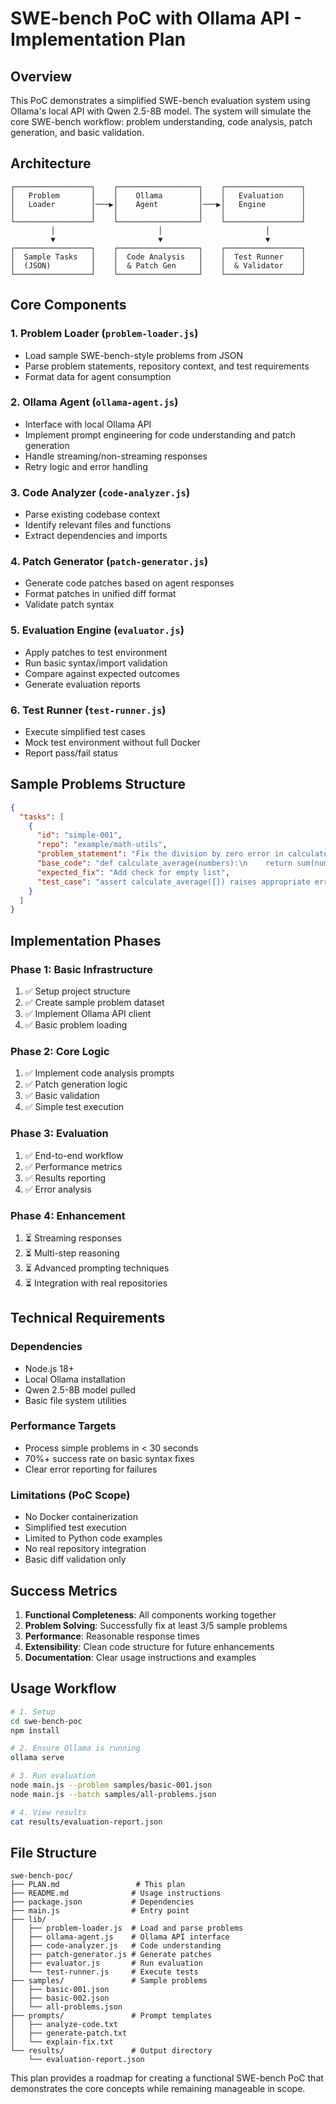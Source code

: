 # SWE-bench PoC with Ollama API - Implementation Plan

## Overview
This PoC demonstrates a simplified SWE-bench evaluation system using Ollama's local API with Qwen 2.5-8B model. The system will simulate the core SWE-bench workflow: problem understanding, code analysis, patch generation, and basic validation.

## Architecture

```
┌─────────────────┐    ┌──────────────────┐    ┌─────────────────┐
│   Problem       │    │    Ollama        │    │   Evaluation    │
│   Loader        │───▶│    Agent         │───▶│   Engine        │
│                 │    │                  │    │                 │
└─────────────────┘    └──────────────────┘    └─────────────────┘
         │                       │                       │
         ▼                       ▼                       ▼
┌─────────────────┐    ┌──────────────────┐    ┌─────────────────┐
│  Sample Tasks   │    │  Code Analysis   │    │  Test Runner    │
│  (JSON)         │    │  & Patch Gen     │    │  & Validator    │
└─────────────────┘    └──────────────────┘    └─────────────────┘
```

## Core Components

### 1. Problem Loader (`problem-loader.js`)
- Load sample SWE-bench-style problems from JSON
- Parse problem statements, repository context, and test requirements
- Format data for agent consumption

### 2. Ollama Agent (`ollama-agent.js`) 
- Interface with local Ollama API
- Implement prompt engineering for code understanding and patch generation
- Handle streaming/non-streaming responses
- Retry logic and error handling

### 3. Code Analyzer (`code-analyzer.js`)
- Parse existing codebase context
- Identify relevant files and functions
- Extract dependencies and imports

### 4. Patch Generator (`patch-generator.js`)
- Generate code patches based on agent responses
- Format patches in unified diff format
- Validate patch syntax

### 5. Evaluation Engine (`evaluator.js`)
- Apply patches to test environment
- Run basic syntax/import validation
- Compare against expected outcomes
- Generate evaluation reports

### 6. Test Runner (`test-runner.js`)
- Execute simplified test cases
- Mock test environment without full Docker
- Report pass/fail status

## Sample Problems Structure

```json
{
  "tasks": [
    {
      "id": "simple-001",
      "repo": "example/math-utils",
      "problem_statement": "Fix the division by zero error in calculate_average function",
      "base_code": "def calculate_average(numbers):\n    return sum(numbers) / len(numbers)",
      "expected_fix": "Add check for empty list",
      "test_case": "assert calculate_average([]) raises appropriate error"
    }
  ]
}
```

## Implementation Phases

### Phase 1: Basic Infrastructure
1. ✅ Setup project structure
2. ✅ Create sample problem dataset
3. ✅ Implement Ollama API client
4. ✅ Basic problem loading

### Phase 2: Core Logic
1. ✅ Implement code analysis prompts
2. ✅ Patch generation logic
3. ✅ Basic validation
4. ✅ Simple test execution

### Phase 3: Evaluation
1. ✅ End-to-end workflow
2. ✅ Performance metrics
3. ✅ Results reporting
4. ✅ Error analysis

### Phase 4: Enhancement
1. ⏳ Streaming responses
2. ⏳ Multi-step reasoning
3. ⏳ Advanced prompting techniques
4. ⏳ Integration with real repositories

## Technical Requirements

### Dependencies
- Node.js 18+
- Local Ollama installation
- Qwen 2.5-8B model pulled
- Basic file system utilities

### Performance Targets
- Process simple problems in < 30 seconds
- 70%+ success rate on basic syntax fixes
- Clear error reporting for failures

### Limitations (PoC Scope)
- No Docker containerization
- Simplified test execution
- Limited to Python code examples
- No real repository integration
- Basic diff validation only

## Success Metrics

1. **Functional Completeness**: All components working together
2. **Problem Solving**: Successfully fix at least 3/5 sample problems  
3. **Performance**: Reasonable response times
4. **Extensibility**: Clean code structure for future enhancements
5. **Documentation**: Clear usage instructions and examples

## Usage Workflow

```bash
# 1. Setup
cd swe-bench-poc
npm install

# 2. Ensure Ollama is running
ollama serve

# 3. Run evaluation
node main.js --problem samples/basic-001.json
node main.js --batch samples/all-problems.json

# 4. View results
cat results/evaluation-report.json
```

## File Structure

```
swe-bench-poc/
├── PLAN.md                 # This plan
├── README.md              # Usage instructions  
├── package.json           # Dependencies
├── main.js                # Entry point
├── lib/
│   ├── problem-loader.js  # Load and parse problems
│   ├── ollama-agent.js    # Ollama API interface
│   ├── code-analyzer.js   # Code understanding
│   ├── patch-generator.js # Generate patches
│   ├── evaluator.js       # Run evaluation
│   └── test-runner.js     # Execute tests
├── samples/               # Sample problems
│   ├── basic-001.json
│   ├── basic-002.json
│   └── all-problems.json
├── prompts/               # Prompt templates
│   ├── analyze-code.txt
│   ├── generate-patch.txt
│   └── explain-fix.txt
└── results/               # Output directory
    └── evaluation-report.json
```

This plan provides a roadmap for creating a functional SWE-bench PoC that demonstrates the core concepts while remaining manageable in scope.
